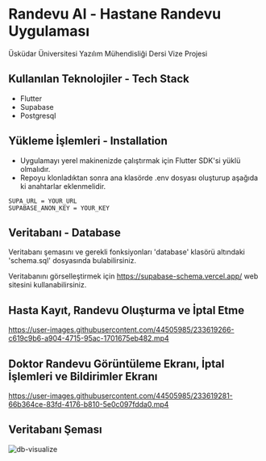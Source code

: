 # Randevu Al - Hastane Randevu Uygulaması 

Üsküdar Üniversitesi Yazılım Mühendisliği Dersi Vize Projesi

## Kullanılan Teknolojiler - Tech Stack
- Flutter
- Supabase
- Postgresql

## Yükleme İşlemleri - Installation
- Uygulamayı yerel makinenizde çalıştırmak için Flutter SDK'si yüklü olmalıdır. 
- Repoyu klonladıktan sonra ana klasörde .env dosyası oluşturup aşağıda ki anahtarlar eklenmelidir.

```.env
SUPA_URL = YOUR_URL
SUPABASE_ANON_KEY = YOUR_KEY
```

## Veritabanı - Database
Veritabanı şemasını ve gerekli fonksiyonları 'database' klasörü altındaki 'schema.sql' dosyasında bulabilirsiniz.

Veritabanını görselleştirmek için https://supabase-schema.vercel.app/ web sitesini kullanabilirsiniz.

## Hasta Kayıt, Randevu Oluşturma ve İptal Etme
https://user-images.githubusercontent.com/44505985/233619266-c619c9b6-a904-4715-95ac-1701675eb482.mp4


## Doktor Randevu Görüntüleme Ekranı, İptal İşlemleri ve Bildirimler Ekranı
https://user-images.githubusercontent.com/44505985/233619281-66b364ce-83fd-4176-b810-5e0c097fdda0.mp4

## Veritabanı Şeması
![db-visualize](https://user-images.githubusercontent.com/44505985/233620995-44aade11-47ba-4dc1-a7ef-a30e4fd1bc12.png)
